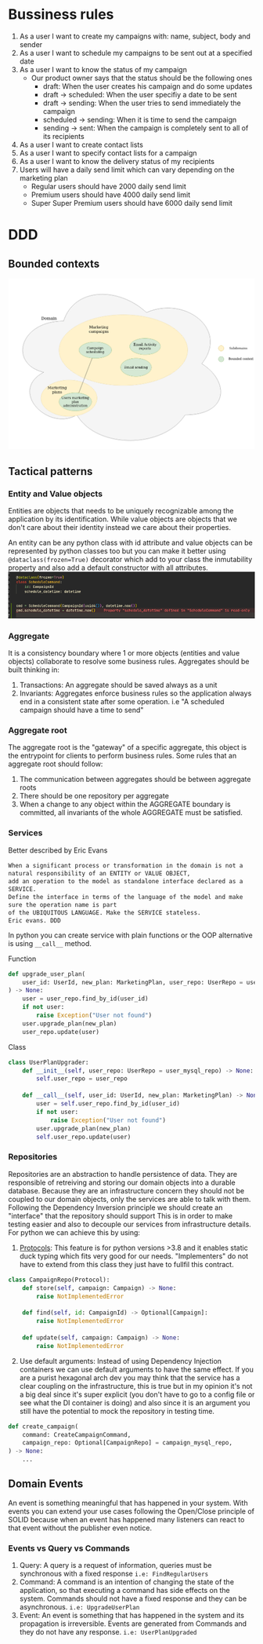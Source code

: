 # Bussiness rules

1. As a user I want to create my campaigns with: name, subject, body and sender
2. As a user I want to schedule my campaigns to be sent out at a specified date
3. As a user I want to know the status of my campaign
    * Our product owner says that the status should be the following ones
        * draft: When the user creates his campaign and do some updates
        * draft -> scheduled: When the user specifiy a date to be sent
        * draft -> sending: When the user tries to send immediately the campaign
        * scheduled -> sending: When it is time to send the campaign
        * sending -> sent: When the campaign is completely sent to all of its recipients
4. As a user I want to create contact lists
5. As a user I want to specify contact lists for a campaign
6. As a user I want to know the delivery status of my recipients
7. Users will have a daily send limit which can vary depending on the marketing plan
    * Regular users should have 2000 daily send limit
    * Premium users should have 4000 daily send limit
    * Super Super Premium users should have 6000 daily send limit

# DDD
## Bounded contexts
![domain](./img/domain.png)
## Tactical patterns
### Entity and Value objects
Entities are objects that needs to be uniquely recognizable among the application by its identification. 
While value objects are objects that we don't care about
their identity instead we care about their properties.

An entity can be any python class with id attribute and value objects can be represented by python classes too but you can make it better using `@dataclass(frozen=True)` decorator which add to your class the inmutability property and also add a default constructor with all attributes.
![dataclass example](./img/dataclass_example.png)
### Aggregate
It is a consistency boundary where 1 or more objects (entities and value objects) collaborate to resolve some business rules. Aggregates should be built thinking in:
1. Transactions: An aggregate should be saved always as a unit
2. Invariants: Aggregates enforce business rules so the application always end in a consistent state after some operation. i.e "A scheduled campaign should have a time to send"
### Aggregate root
The aggregate root is the "gateway" of a specific aggregate, this object is the entrypoint for clients to perform business rules. Some rules that an aggregate root should follow:
1. The communication between aggregates should be between aggregate roots
2. There should be one repository per aggregate
3. When a change to any object within the AGGREGATE boundary is committed, all invariants of the whole AGGREGATE must be satisfied.
### Services
Better described by Eric Evans
```
When a significant process or transformation in the domain is not a natural responsibility of an ENTITY or VALUE OBJECT, 
add an operation to the model as standalone interface declared as a SERVICE.
Define the interface in terms of the language of the model and make sure the operation name is part
of the UBIQUITOUS LANGUAGE. Make the SERVICE stateless.
Eric evans. DDD
```
In python you can create service with plain functions or the OOP alternative is using `__call__` method.

Function
```python
def upgrade_user_plan(
    user_id: UserId, new_plan: MarketingPlan, user_repo: UserRepo = user_mysql_repo
) -> None:
    user = user_repo.find_by_id(user_id)
    if not user:
        raise Exception("User not found")
    user.upgrade_plan(new_plan)
    user_repo.update(user)

```
Class
```python
class UserPlanUpgrader:
    def __init__(self, user_repo: UserRepo = user_mysql_repo) -> None:
        self.user_repo = user_repo

    def __call__(self, user_id: UserId, new_plan: MarketingPlan) -> None:
        user = self.user_repo.find_by_id(user_id)
        if not user:
            raise Exception("User not found")
        user.upgrade_plan(new_plan)
        self.user_repo.update(user)
```

### Repositories
Repositories are an abstraction to handle persistence of data. They are responsible of retreiving and storing
our domain objects into a durable database. Because they are an infrastructure concern they should not be coupled
to our domain objects, only the services are able to talk with them.
Following the Dependency Inversion principle we should create an "interface" that the repository should support
This is in order to make testing easier and also to decouple our services from infrastructure details.
For python we can achieve this by using:
1. [Protocols](https://peps.python.org/pep-0544/): This feature is for python versions >3.8 and it enables static duck typing which fits very good for our needs. "Implementers" do not have to extend from this class they just have to fullfil this contract.
```python
class CampaignRepo(Protocol):
    def store(self, campaign: Campaign) -> None:
        raise NotImplementedError

    def find(self, id: CampaignId) -> Optional[Campaign]:
        raise NotImplementedError

    def update(self, campaign: Campaign) -> None:
        raise NotImplementedError
```
2. Use default arguments: Instead of using Dependency Injection containers we can use default arguments to have the same effect. If you are a purist hexagonal arch dev you may think that the service has a clear coupling on the infrastructure, this is true but in my opinion it's not a big deal since it's super explicit (you don't have to go to a config file or see what the DI container is doing) and also since it is an argument you still have the potential to mock the repository in testing time.
```python
def create_campaign(
    command: CreateCampaignCommand,
    campaign_repo: Optional[CampaignRepo] = campaign_mysql_repo,
) -> None:
    ...
```

## Domain Events
An event is something meaningful that has happened in your system.
With events you can extend your use cases following the Open/Close principle of SOLID because when an event has happened many listeners can react to that event without the publisher even notice.
### Events vs Query vs Commands
1. Query: A query is a request of information, queries must be synchronous with a fixed response `i.e: FindRegularUsers`
2. Command: A command is an intention of changing the state of the application, so that executing a command has side effects on the system. Commands should not have a fixed response and they can be asynchronous. `i.e: UpgradeUserPlan`
3. Event: An event is something that has happened in the system and its propagation is irreversible. Events are generated from Commands and they do not have any response. `i.e: UserPlanUpgraded`
